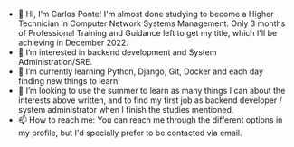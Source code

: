 - 👋 Hi, I’m Carlos Ponte! I'm almost done studying to become a Higher Technician in Computer Network Systems Management. Only 3 months of Professional Training and Guidance left to get my title, which I'll be achieving in December 2022.
- 👀 I’m interested in backend development and System Administration/SRE.
- 🌱 I’m currently learning Python, Django, Git, Docker and each day finding new things to learn! 
- 💞️ I’m looking to use the summer to learn as many things I can about the interests above written, and to find my first job as backend developer / system administrator when I finish the studies mentioned.
- 📫 How to reach me: You can reach me through the different options in my profile, but I'd specially prefer to be contacted via email.
